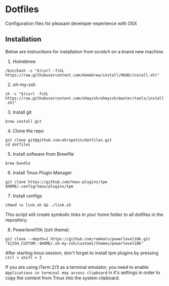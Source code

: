 # Dotfiles

Configuration files for pleasant developer experience with OSX

## Installation

Below are instructions for installation from scratch on a brand new machine.

1. Homebrew

```/bin/bash -c "$(curl -fsSL https://raw.githubusercontent.com/Homebrew/install/HEAD/install.sh)"```

2. oh-my-zsh

```sh -c "$(curl -fsSL https://raw.githubusercontent.com/ohmyzsh/ohmyzsh/master/tools/install.sh)"```

3. Install git

```brew install git```

4. Clone the repo

```
git clone git@github.com:ekropotin/dotfiles.git
cd dotfiles
```

5. Install software from Brewfile

```brew bundle```

6. Install Tmux Plugin Manager

```shell
git clone https://github.com/tmux-plugins/tpm $HOME/.config/tmux/plugins/tpm
```

7. Install configs

```
chmod +x link.sh && ./link.sh
```
This script will create symbolic links in your home folder to all dotfiles in the repository.

8. Powerlevel10k (zsh theme)
```shell
git clone --depth=1 https://github.com/romkatv/powerlevel10k.git "${ZSH_CUSTOM:-$HOME/.oh-my-zsh/custom}/themes/powerlevel10k"
```

After starting tmux session, don't forget to install tpm plugins by pressing `ctrl + shift + I`

If you are using iTerm 2/3 as a terminal emulator, you need to enable `Applications in terminal may access clipboard` in it's settings in order to copy the content from Tmux into the system clipboard.
